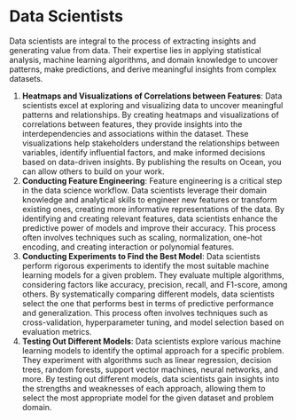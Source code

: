 # Data Scientists

Data scientists are integral to the process of extracting insights and generating value from data. Their expertise lies in applying statistical analysis, machine learning algorithms, and domain knowledge to uncover patterns, make predictions, and derive meaningful insights from complex datasets.

1. **Heatmaps and Visualizations of Correlations between Features**: Data scientists excel at exploring and visualizing data to uncover meaningful patterns and relationships. By creating heatmaps and visualizations of correlations between features, they provide insights into the interdependencies and associations within the dataset. These visualizations help stakeholders understand the relationships between variables, identify influential factors, and make informed decisions based on data-driven insights. By publishing the results on Ocean, you can allow others to build on your work.
2. **Conducting Feature Engineering**: Feature engineering is a critical step in the data science workflow. Data scientists leverage their domain knowledge and analytical skills to engineer new features or transform existing ones, creating more informative representations of the data. By identifying and creating relevant features, data scientists enhance the predictive power of models and improve their accuracy. This process often involves techniques such as scaling, normalization, one-hot encoding, and creating interaction or polynomial features.
3. **Conducting Experiments to Find the Best Model**: Data scientists perform rigorous experiments to identify the most suitable machine learning models for a given problem. They evaluate multiple algorithms, considering factors like accuracy, precision, recall, and F1-score, among others. By systematically comparing different models, data scientists select the one that performs best in terms of predictive performance and generalization. This process often involves techniques such as cross-validation, hyperparameter tuning, and model selection based on evaluation metrics.&#x20;
4. **Testing Out Different Models**: Data scientists explore various machine learning models to identify the optimal approach for a specific problem. They experiment with algorithms such as linear regression, decision trees, random forests, support vector machines, neural networks, and more. By testing out different models, data scientists gain insights into the strengths and weaknesses of each approach, allowing them to select the most appropriate model for the given dataset and problem domain.
